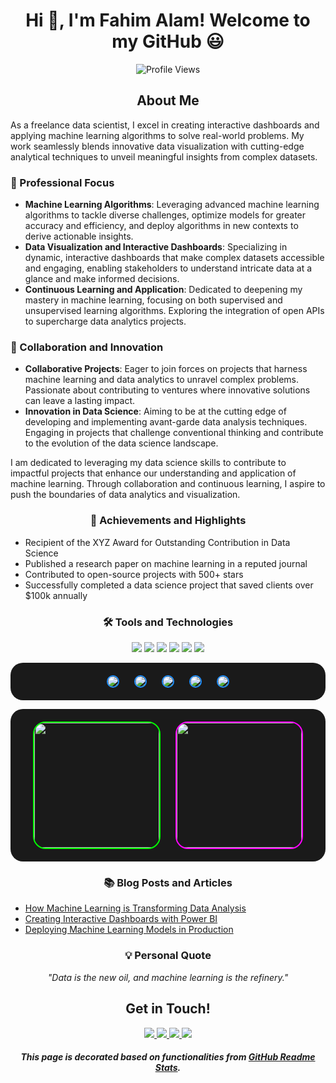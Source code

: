 <h1 align="center">Hi 👋, I'm Fahim Alam! Welcome to my GitHub 😃</h1>

<p align="center">
  <img src="https://komarev.com/ghpvc/?username=fahimalamabir" alt="Profile Views" />
</p>

<h2 align="center">About Me</h2>

<p>As a freelance data scientist, I excel in creating interactive dashboards and applying machine learning algorithms to solve real-world problems. My work seamlessly blends innovative data visualization with cutting-edge analytical techniques to unveil meaningful insights from complex datasets.</p>

<h3>🎯 Professional Focus</h3>

- **Machine Learning Algorithms**: Leveraging advanced machine learning algorithms to tackle diverse challenges, optimize models for greater accuracy and efficiency, and deploy algorithms in new contexts to derive actionable insights.
- **Data Visualization and Interactive Dashboards**: Specializing in dynamic, interactive dashboards that make complex datasets accessible and engaging, enabling stakeholders to understand intricate data at a glance and make informed decisions.
- **Continuous Learning and Application**: Dedicated to deepening my mastery in machine learning, focusing on both supervised and unsupervised learning algorithms. Exploring the integration of open APIs to supercharge data analytics projects.

<h3>🤝 Collaboration and Innovation</h3>

- **Collaborative Projects**: Eager to join forces on projects that harness machine learning and data analytics to unravel complex problems. Passionate about contributing to ventures where innovative solutions can leave a lasting impact.
- **Innovation in Data Science**: Aiming to be at the cutting edge of developing and implementing avant-garde data analysis techniques. Engaging in projects that challenge conventional thinking and contribute to the evolution of the data science landscape.

<p>I am dedicated to leveraging my data science skills to contribute to impactful projects that enhance our understanding and application of machine learning. Through collaboration and continuous learning, I aspire to push the boundaries of data analytics and visualization.</p>

<h3 align="center">🌟 Achievements and Highlights</h3>

<ul>
  <li>Recipient of the XYZ Award for Outstanding Contribution in Data Science</li>
  <li>Published a research paper on machine learning in a reputed journal</li>
  <li>Contributed to open-source projects with 500+ stars</li>
  <li>Successfully completed a data science project that saved clients over $100k annually</li>
</ul>

<h3 align="center">🛠️ Tools and Technologies</h3>

<p align="center">
  <img src="https://img.shields.io/badge/-Python-3776AB?style=flat-square&logo=Python&logoColor=white" />
  <img src="https://img.shields.io/badge/-R-276DC3?style=flat-square&logo=R&logoColor=white" />
  <img src="https://img.shields.io/badge/-PowerBI-F2C811?style=flat-square&logo=PowerBI&logoColor=black" />
  <img src="https://img.shields.io/badge/-SQL-4479A1?style=flat-square&logo=MySQL&logoColor=white" />
  <img src="https://img.shields.io/badge/-TensorFlow-FF6F00?style=flat-square&logo=TensorFlow&logoColor=white" />
  <img src="https://img.shields.io/badge/-Tableau-E97627?style=flat-square&logo=Tableau&logoColor=white" />
</p>

<p align="center" style="background-color: #1a1a1a; padding: 20px; border-radius: 20px;">
  <a href="https://github.com/fahimalamabir/datatuneanalytics" style="margin: 10px;">
    <img align="center" src="https://github-readme-stats.vercel.app/api/pin/?username=fahimalamabir&repo=datatuneanalytics&show_owner=false&theme=tokyonight" style="border: 2px solid #1e90ff; border-radius: 10px;" />
  </a>
  <a href="https://github.com/fahimalamabir/projects" style="margin: 10px;">
    <img align="center" src="https://github-readme-stats.vercel.app/api/pin/?username=fahimalamabir&repo=projects&show_owner=false&theme=tokyonight" style="border: 2px solid #1e90ff; border-radius: 10px;" />
  </a>
  <a href="https://github.com/fahimalamabir/powerBI" style="margin: 10px;">
    <img align="center" src="https://github-readme-stats.vercel.app/api/pin/?username=fahimalamabir&repo=powerBI&show_owner=false&theme=tokyonight" style="border: 2px solid #1e90ff; border-radius: 10px;" />
  </a>
  <a href="https://github.com/fahimalamabir/sql" style="margin: 10px;">
    <img align="center" src="https://github-readme-stats.vercel.app/api/pin/?username=fahimalamabir&repo=sql&show_owner=false&theme=tokyonight" style="border: 2px solid #1e90ff; border-radius: 10px;" />
  </a>
  <a href="https://github.com/fahimalamabir/ONC" style="margin: 10px;">
    <img align="center" src="https://github-readme-stats.vercel.app/api/pin/?username=fahimalamabir&repo=ONC&show_owner=false&theme=tokyonight" style="border: 2px solid #1e90ff; border-radius: 10px;" />
  </a>
</p>

<p align="center" style="background-color: #1a1a1a; padding: 20px; border-radius: 20px;">
  <a href="https://github-readme-stats.vercel.app/api?username=fahimalamabir&show_icons=true&theme=highcontrast&border_radius=30&rank_icon=github&include_all_commits=false&custom_title=GitHub%20Stats&number_format=long&card_width=420" style="margin-right: 20px;">
    <img height="200" align="center" src="https://github-readme-stats.vercel.app/api?username=fahimalamabir&show_icons=true&theme=highcontrast&border_radius=30&rank_icon=github&include_all_commits=false&custom_title=GitHub%20Stats&number_format=long&card_width=420" style="border: 2px solid #00ff00; border-radius: 20px;" />
  </a>
  <a href="https://github-readme-stats.vercel.app/api/top-langs/?username=fahimalamabir&theme=highcontrast&layout=compact&size_weight=0.2&count_weight=0.8&langs_count=10&border_radius=30&card_width=375&exclude_repo=staged-recipes,lammps,sphractal-feedstock&hide=scilab,assembly,html,javascript,batchfile,hack,makefile">
    <img height="200" align="center" src="https://github-readme-stats.vercel.app/api/top-langs/?username=fahimalamabir&theme=highcontrast&layout=compact&size_weight=0.2&count_weight=0.8&langs_count=10&border_radius=30&card_width=377&exclude_repo=staged-recipes,lammps,sphractal-feedstock&hide=scilab,assembly,html,javascript,batchfile,hack,makefile" style="border: 2px solid #ff00ff; border-radius: 20px;" />
  </a>
</p>

<h3 align="center">📚 Blog Posts and Articles</h3>

<ul>
  <li><a href="https://medium.com/@fahimalamabir">How Machine Learning is Transforming Data Analysis</a></li>
  <li><a href="https://medium.com/@fahimalamabir">Creating Interactive Dashboards with Power BI</a></li>
  <li><a href="https://medium.com/@fahimalamabir">Deploying Machine Learning Models in Production</a></li>
</ul>

<h3 align="center">💡 Personal Quote</h3>

<p align="center"><em>"Data is the new oil, and machine learning is the refinery."</em></p>

<h2 align="center">Get in Touch!</h2>

<p align="center">
  <a href="https://www.linkedin.com/in/fahim-alam-b71a5b1a1/">
    <img src="https://img.shields.io/badge/-LinkedIn-blue?style=flat-square&logo=Linkedin&logoColor=white" />
  </a>
  <a href="mailto:abir29793@gmail.com">
    <img src="https://img.shields.io/badge/Gmail-d14836?style=flat-square&logo=Gmail&logoColor=white" />
  </a>
  <a href="https://twitter.com/fahimalamabir">
    <img src="https://img.shields.io/badge/Twitter-1DA1F2?style=flat-square&logo=Twitter&logoColor=white" />
  </a>
  <a href="https://calendly.com/fahimalamabir">
    <img src="https://img.shields.io/badge/Schedule%20a%20Meeting-00C853?style=flat-square&logo=Calendly&logoColor=white" />
  </a>
</p>

<h5 align="center">This page is decorated based on functionalities from <a href="https://github.com/fahimalamabir/github-readme-stats">GitHub Readme Stats</a>.</h5>
